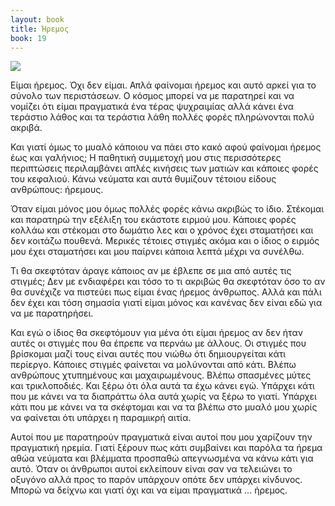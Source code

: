 ```yaml
---
layout: book
title: Ήρεμος
book: 19
---
```


<img src="{{ site.url }}/assets/images/19/silence.png" class="img-responsive">

Είμαι ήρεμος. Όχι δεν είμαι. Απλά φαίνομαι ήρεμος και αυτό αρκεί για το σύνολο των περιστάσεων. Ο κόσμος μπορεί να με παρατηρεί και να νομίζει ότι είμαι πραγματικά ένα τέρας ψυχραιμίας αλλά κάνει ένα τεράστιο λάθος και τα τεράστια λάθη πολλές φορές πληρώνονται πολύ ακριβά.

Και γιατί όμως το μυαλό κάποιου να πάει στο κακό αφού φαίνομαι ήρεμος έως και γαλήνιος; Η παθητική συμμετοχή μου στις περισσότερες περιπτώσεις περιλαμβάνει απλές κινήσεις των ματιών και κάποιες φορές του κεφαλιού. Κάνω νεύματα και αυτά θυμίζουν τέτοιου είδους ανθρώπους: ήρεμους.

Όταν είμαι μόνος μου όμως πολλές φορές κάνω ακριβώς το ίδιο. Στέκομαι και παρατηρώ την εξέλιξη του εκάστοτε ειρμού μου. Κάποιες φορές κολλάω και στέκομαι στο δωμάτιο λες και ο χρόνος έχει σταματήσει και δεν κοιτάζω πουθενά. Μερικές τέτοιες στιγμές ακόμα και ο ίδιος ο ειρμός μου έχει σταματήσει και μου παίρνει κάποια λεπτά μέχρι να συνέλθω.

Τι θα σκεφτόταν άραγε κάποιος αν με έβλεπε σε μια από αυτές τις στιγμές; Δεν με ενδιαφέρει και τόσο το τι ακριβώς θα σκεφτόταν όσο το αν θα συνέχιζε να πιστεύει πως είμαι ένας ήρεμος άνθρωπος. Αλλά και πάλι δεν έχει και τόση σημασία γιατί είμαι μόνος και κανένας δεν είναι εδώ για να με παρατηρήσει.

Και εγώ ο ίδιος θα σκεφτόμουν για μένα ότι είμαι ήρεμος αν δεν ήταν αυτές οι στιγμές που θα έπρεπε να περνάω με άλλους. Οι στιγμές που βρίσκομαι μαζί τους είναι αυτές που νιώθω ότι δημιουργείται κάτι περίεργο. Κάποιες στιγμές φαίνεται να μολύνονται από κάτι. Βλέπω ανθρώπους χτυπημένους και μαχαιρωμένους. Βλέπω σπασμένες μύτες και τρικλοποδιές. Και ξέρω ότι όλα αυτά τα έχω κάνει εγώ. Υπάρχει κάτι που με κάνει να τα διαπράττω όλα αυτά χωρίς να ξέρω το γιατί. Υπάρχει κάτι που με κάνει να τα σκέφτομαι και να τα βλέπω στο μυαλό μου χωρίς να φαίνεται ότι υπάρχει η παραμικρή αιτία.

Αυτοί που με παρατηρούν πραγματικά είναι αυτοί που μου χαρίζουν την πραγματική ηρεμία. Γιατί ξέρουν πως κάτι συμβαίνει και παρόλα τα ήρεμα αθώα νεύματα και βλέμματα προσπαθώ απεγνωσμένα να κάνω κάτι για αυτό. Όταν οι άνθρωποι αυτοί εκλείπουν είναι σαν να τελειώνει το οξυγόνο αλλά προς το παρόν υπάρχουν οπότε δεν υπάρχει κίνδυνος. Μπορώ να δείχνω και γιατί όχι και να είμαι πραγματικά ... ήρεμος.
